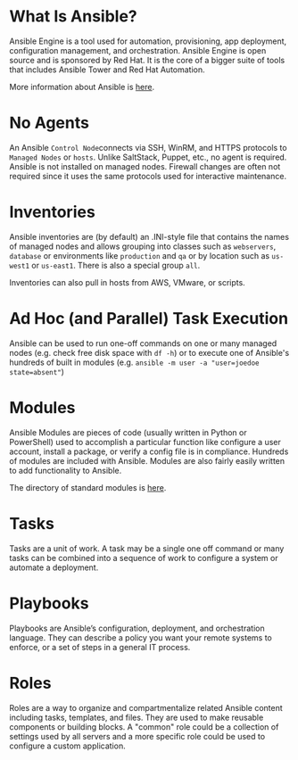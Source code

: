 # What Is Ansible?

Ansible Engine is a tool used for automation, provisioning, app deployment, configuration management, and orchestration.  Ansible Engine is open source and is sponsored by Red Hat.  It is the core of a bigger suite of tools that includes Ansible Tower and Red Hat Automation.

More information about Ansible is [here](https://www.ansible.com/overview/it-automation).

# No Agents

An Ansible `Control Node`connects via SSH, WinRM, and HTTPS protocols to `Managed Nodes` or `hosts`.  Unlike SaltStack, Puppet, etc., no agent is required.  Ansible is not installed on managed nodes.  Firewall changes are often not required since it uses the same protocols used for interactive maintenance.

# Inventories

Ansible inventories are (by default) an .INI-style file that contains the names of managed nodes and allows grouping into classes such as `webservers`, `database` or environments like `production` and `qa` or by location such as `us-west1` or `us-east1`.  There is also a special group `all`.

Inventories can also pull in hosts from AWS, VMware, or scripts.

# Ad Hoc (and Parallel) Task Execution

Ansible can be used to run one-off commands on one or many managed nodes (e.g. check free disk space with `df -h`) or to execute one of Ansible's hundreds of built in modules (e.g. `ansible -m user -a "user=joedoe state=absent"`)

# Modules

Ansible Modules are pieces of code (usually written in Python or PowerShell) used to accomplish a particular function like configure a user account, install a package, or verify a config file is in compliance. Hundreds of modules are included with Ansible.  Modules are also fairly easily written to add functionality to Ansible.

The directory of standard modules is [here](https://docs.ansible.com/ansible/latest/modules/modules_by_category.html#modules-by-category).

# Tasks

Tasks are a unit of work.  A task may be a single one off command or many tasks can be combined into a sequence of work to configure a system or automate a deployment.

# Playbooks
Playbooks are Ansible’s configuration, deployment, and orchestration language. They can describe a policy you want your remote systems to enforce, or a set of steps in a general IT process.

# Roles
Roles are a way to organize and compartmentalize related Ansible content including tasks, templates, and files.  They are used to make reusable components or building blocks.  A "common" role could be a collection of settings used by all servers and a more specific role could be used to configure a custom application.
